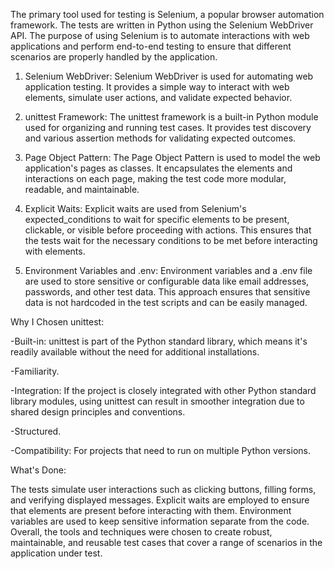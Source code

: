 The primary tool used for testing is Selenium, a popular browser automation framework. The tests are written in Python using the Selenium WebDriver API. The purpose of using Selenium is to automate interactions with web applications and perform end-to-end testing to ensure that different scenarios are properly handled by the application.

1. Selenium WebDriver:
Selenium WebDriver is used for automating web application testing. It provides a simple way to interact with web elements, simulate user actions, and validate expected behavior.

2. unittest Framework:
The unittest framework is a built-in Python module used for organizing and running test cases. It provides test discovery and various assertion methods for validating expected outcomes.

3. Page Object Pattern:
The Page Object Pattern is used to model the web application's pages as classes. It encapsulates the elements and interactions on each page, making the test code more modular, readable, and maintainable.

4. Explicit Waits:
Explicit waits are used from Selenium's expected_conditions to wait for specific elements to be present, clickable, or visible before proceeding with actions. This ensures that the tests wait for the necessary conditions to be met before interacting with elements.

5. Environment Variables and .env:
Environment variables and a .env file are used to store sensitive or configurable data like email addresses, passwords, and other test data. This approach ensures that sensitive data is not hardcoded in the test scripts and can be easily managed.

Why I Chosen unittest:

-Built-in: unittest is part of the Python standard library, which means it's readily available without the need for additional installations.

-Familiarity.

-Integration: If the project is closely integrated with other Python standard library modules, using unittest can result in smoother integration due to shared design principles and conventions.

-Structured.

-Compatibility: For projects that need to run on multiple Python versions.


What's Done:

The tests simulate user interactions such as clicking buttons, filling forms, and verifying displayed messages.
Explicit waits are employed to ensure that elements are present before interacting with them.
Environment variables are used to keep sensitive information separate from the code.
Overall, the tools and techniques were chosen to create robust, maintainable, and reusable test cases that cover a range of scenarios in the application under test.
